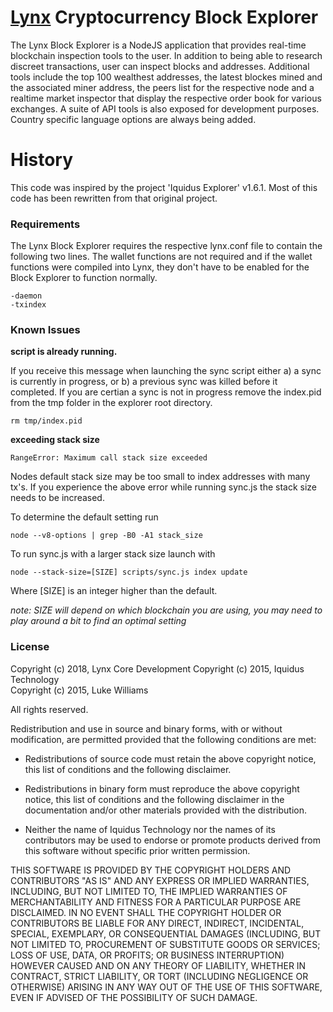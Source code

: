 # [Lynx](https://getlynx.io) Cryptocurrency Block Explorer

The Lynx Block Explorer is a NodeJS application that provides real-time blockchain inspection tools to the user. In addition to being able to research discreet transactions, user can inspect blocks and addresses. Additional tools include the top 100 wealthest addresses, the latest blockes mined and the associated miner address, the peers list for the respective node and a realtime market inspector that display the respective order book for various exchanges. A suite of API tools is also exposed for development purposes. Country specific language options are always being added.

# History

This code was inspired by the project 'Iquidus Explorer' v1.6.1. Most of this code has been rewritten from that original project.

### Requirements

The Lynx Block Explorer requires the respective lynx.conf file to contain the following two lines. The wallet functions are not required and if the wallet functions were compiled into Lynx, they don't have to be enabled for the Block Explorer to function normally.

```
-daemon 
-txindex
```

### Known Issues

**script is already running.**

If you receive this message when launching the sync script either a) a sync is currently in progress, or b) a previous sync was killed before it completed. If you are certian a sync is not in progress remove the index.pid from the tmp folder in the explorer root directory.

    rm tmp/index.pid

**exceeding stack size**

    RangeError: Maximum call stack size exceeded

Nodes default stack size may be too small to index addresses with many tx's. If you experience the above error while running sync.js the stack size needs to be increased.

To determine the default setting run

    node --v8-options | grep -B0 -A1 stack_size

To run sync.js with a larger stack size launch with

    node --stack-size=[SIZE] scripts/sync.js index update

Where [SIZE] is an integer higher than the default.

*note: SIZE will depend on which blockchain you are using, you may need to play around a bit to find an optimal setting*

### License

Copyright (c) 2018, Lynx Core Development
Copyright (c) 2015, Iquidus Technology  
Copyright (c) 2015, Luke Williams

All rights reserved.

Redistribution and use in source and binary forms, with or without modification, are permitted provided that the following conditions are met:

* Redistributions of source code must retain the above copyright notice, this list of conditions and the following disclaimer.

* Redistributions in binary form must reproduce the above copyright notice, this list of conditions and the following disclaimer in the documentation and/or other materials provided with the distribution.

* Neither the name of Iquidus Technology nor the names of its contributors may be used to endorse or promote products derived from this software without specific prior written permission.

THIS SOFTWARE IS PROVIDED BY THE COPYRIGHT HOLDERS AND CONTRIBUTORS "AS IS" AND ANY EXPRESS OR IMPLIED WARRANTIES, INCLUDING, BUT NOT LIMITED TO, THE IMPLIED WARRANTIES OF MERCHANTABILITY AND FITNESS FOR A PARTICULAR PURPOSE ARE DISCLAIMED. IN NO EVENT SHALL THE COPYRIGHT HOLDER OR CONTRIBUTORS BE LIABLE FOR ANY DIRECT, INDIRECT, INCIDENTAL, SPECIAL, EXEMPLARY, OR CONSEQUENTIAL DAMAGES (INCLUDING, BUT NOT LIMITED TO, PROCUREMENT OF SUBSTITUTE GOODS OR SERVICES; LOSS OF USE, DATA, OR PROFITS; OR BUSINESS INTERRUPTION) HOWEVER CAUSED AND ON ANY THEORY OF LIABILITY, WHETHER IN CONTRACT, STRICT LIABILITY, OR TORT (INCLUDING NEGLIGENCE OR OTHERWISE) ARISING IN ANY WAY OUT OF THE USE OF THIS SOFTWARE, EVEN IF ADVISED OF THE POSSIBILITY OF SUCH DAMAGE.
